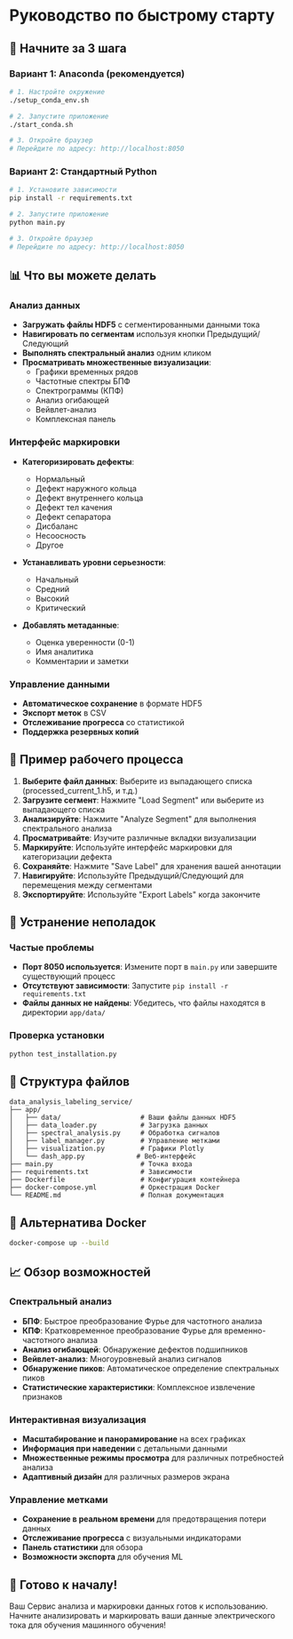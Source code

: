# Руководство по быстрому старту

## 🚀 Начните за 3 шага

### Вариант 1: Anaconda (рекомендуется)
```bash
# 1. Настройте окружение
./setup_conda_env.sh

# 2. Запустите приложение
./start_conda.sh

# 3. Откройте браузер
# Перейдите по адресу: http://localhost:8050
```

### Вариант 2: Стандартный Python
```bash
# 1. Установите зависимости
pip install -r requirements.txt

# 2. Запустите приложение
python main.py

# 3. Откройте браузер
# Перейдите по адресу: http://localhost:8050
```

## 📊 Что вы можете делать

### Анализ данных
- **Загружать файлы HDF5** с сегментированными данными тока
- **Навигировать по сегментам** используя кнопки Предыдущий/Следующий
- **Выполнять спектральный анализ** одним кликом
- **Просматривать множественные визуализации**:
  - Графики временных рядов
  - Частотные спектры БПФ
  - Спектрограммы (КПФ)
  - Анализ огибающей
  - Вейвлет-анализ
  - Комплексная панель

### Интерфейс маркировки
- **Категоризировать дефекты**:
  - Нормальный
  - Дефект наружного кольца
  - Дефект внутреннего кольца
  - Дефект тел качения
  - Дефект сепаратора
  - Дисбаланс
  - Несоосность
  - Другое

- **Устанавливать уровни серьезности**:
  - Начальный
  - Средний
  - Высокий
  - Критический

- **Добавлять метаданные**:
  - Оценка уверенности (0-1)
  - Имя аналитика
  - Комментарии и заметки

### Управление данными
- **Автоматическое сохранение** в формате HDF5
- **Экспорт меток** в CSV
- **Отслеживание прогресса** со статистикой
- **Поддержка резервных копий**

## 🎯 Пример рабочего процесса

1. **Выберите файл данных**: Выберите из выпадающего списка (processed_current_1.h5, и т.д.)
2. **Загрузите сегмент**: Нажмите "Load Segment" или выберите из выпадающего списка
3. **Анализируйте**: Нажмите "Analyze Segment" для выполнения спектрального анализа
4. **Просматривайте**: Изучите различные вкладки визуализации
5. **Маркируйте**: Используйте интерфейс маркировки для категоризации дефекта
6. **Сохраняйте**: Нажмите "Save Label" для хранения вашей аннотации
7. **Навигируйте**: Используйте Предыдущий/Следующий для перемещения между сегментами
8. **Экспортируйте**: Используйте "Export Labels" когда закончите

## 🔧 Устранение неполадок

### Частые проблемы
- **Порт 8050 используется**: Измените порт в `main.py` или завершите существующий процесс
- **Отсутствуют зависимости**: Запустите `pip install -r requirements.txt`
- **Файлы данных не найдены**: Убедитесь, что файлы находятся в директории `app/data/`

### Проверка установки
```bash
python test_installation.py
```

## 📁 Структура файлов
```
data_analysis_labeling_service/
├── app/
│   ├── data/                    # Ваши файлы данных HDF5
│   ├── data_loader.py           # Загрузка данных
│   ├── spectral_analysis.py     # Обработка сигналов
│   ├── label_manager.py         # Управление метками
│   ├── visualization.py         # Графики Plotly
│   └── dash_app.py             # Веб-интерфейс
├── main.py                      # Точка входа
├── requirements.txt             # Зависимости
├── Dockerfile                   # Конфигурация контейнера
├── docker-compose.yml           # Оркестрация Docker
└── README.md                    # Полная документация
```

## 🐳 Альтернатива Docker
```bash
docker-compose up --build
```

## 📈 Обзор возможностей

### Спектральный анализ
- **БПФ**: Быстрое преобразование Фурье для частотного анализа
- **КПФ**: Кратковременное преобразование Фурье для временно-частотного анализа
- **Анализ огибающей**: Обнаружение дефектов подшипников
- **Вейвлет-анализ**: Многоуровневый анализ сигналов
- **Обнаружение пиков**: Автоматическое определение спектральных пиков
- **Статистические характеристики**: Комплексное извлечение признаков

### Интерактивная визуализация
- **Масштабирование и панорамирование** на всех графиках
- **Информация при наведении** с детальными данными
- **Множественные режимы просмотра** для различных потребностей анализа
- **Адаптивный дизайн** для различных размеров экрана

### Управление метками
- **Сохранение в реальном времени** для предотвращения потери данных
- **Отслеживание прогресса** с визуальными индикаторами
- **Панель статистики** для обзора
- **Возможности экспорта** для обучения ML

## 🎉 Готово к началу!

Ваш Сервис анализа и маркировки данных готов к использованию. Начните анализировать и маркировать ваши данные электрического тока для обучения машинного обучения!
